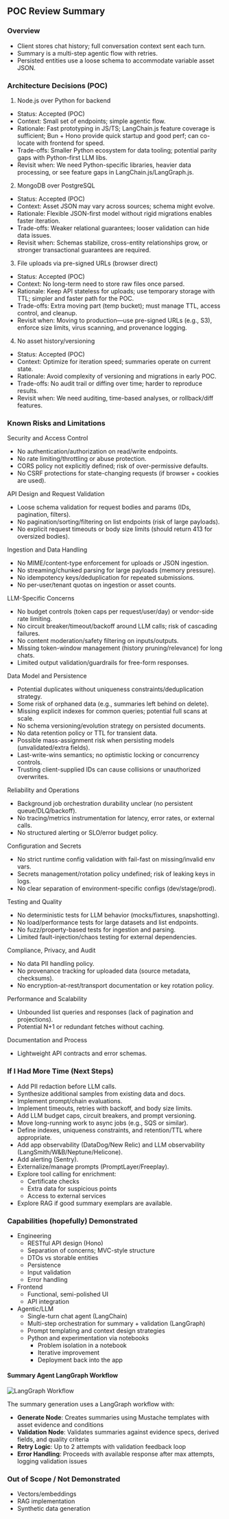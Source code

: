## POC Review Summary

### Overview
- Client stores chat history; full conversation context sent each turn.
- Summary is a multi-step agentic flow with retries.
- Persisted entities use a loose schema to accommodate variable asset JSON.

### Architecture Decisions (POC)

1) Node.js over Python for backend
- Status: Accepted (POC)
- Context: Small set of endpoints; simple agentic flow.
- Rationale: Fast prototyping in JS/TS; LangChain.js feature coverage is sufficient; Bun + Hono provide quick startup and good perf; can co-locate with frontend for speed.
- Trade-offs: Smaller Python ecosystem for data tooling; potential parity gaps with Python-first LLM libs.
- Revisit when: We need Python-specific libraries, heavier data processing, or see feature gaps in LangChain.js/LangGraph.js.

2) MongoDB over PostgreSQL
- Status: Accepted (POC)
- Context: Asset JSON may vary across sources; schema might evolve.
- Rationale: Flexible JSON-first model without rigid migrations enables faster iteration.
- Trade-offs: Weaker relational guarantees; looser validation can hide data issues.
- Revisit when: Schemas stabilize, cross-entity relationships grow, or stronger transactional guarantees are required.

3) File uploads via pre-signed URLs (browser direct)
- Status: Accepted (POC)
- Context: No long-term need to store raw files once parsed.
- Rationale: Keep API stateless for uploads; use temporary storage with TTL; simpler and faster path for the POC.
- Trade-offs: Extra moving part (temp bucket); must manage TTL, access control, and cleanup.
- Revisit when: Moving to production—use pre-signed URLs (e.g., S3), enforce size limits, virus scanning, and provenance logging.

4) No asset history/versioning
- Status: Accepted (POC)
- Context: Optimize for iteration speed; summaries operate on current state.
- Rationale: Avoid complexity of versioning and migrations in early POC.
- Trade-offs: No audit trail or diffing over time; harder to reproduce results.
- Revisit when: We need auditing, time-based analyses, or rollback/diff features.

### Known Risks and Limitations
Security and Access Control
- No authentication/authorization on read/write endpoints.
- No rate limiting/throttling or abuse protection.
- CORS policy not explicitly defined; risk of over-permissive defaults.
- No CSRF protections for state-changing requests (if browser + cookies are used).

API Design and Request Validation
- Loose schema validation for request bodies and params (IDs, pagination, filters).
- No pagination/sorting/filtering on list endpoints (risk of large payloads).
- No explicit request timeouts or body size limits (should return 413 for oversized bodies).

Ingestion and Data Handling
- No MIME/content-type enforcement for uploads or JSON ingestion.
- No streaming/chunked parsing for large payloads (memory pressure).
- No idempotency keys/deduplication for repeated submissions.
- No per-user/tenant quotas on ingestion or asset counts.

LLM-Specific Concerns
- No budget controls (token caps per request/user/day) or vendor-side rate limiting.
- No circuit breaker/timeout/backoff around LLM calls; risk of cascading failures.
- No content moderation/safety filtering on inputs/outputs.
- Missing token-window management (history pruning/relevance) for long chats.
- Limited output validation/guardrails for free-form responses.

Data Model and Persistence
- Potential duplicates without uniqueness constraints/deduplication strategy.
- Some risk of orphaned data (e.g., summaries left behind on delete).
- Missing explicit indexes for common queries; potential full scans at scale.
- No schema versioning/evolution strategy on persisted documents.
- No data retention policy or TTL for transient data.
- Possible mass-assignment risk when persisting models (unvalidated/extra fields).
- Last-write-wins semantics; no optimistic locking or concurrency controls.
- Trusting client-supplied IDs can cause collisions or unauthorized overwrites.

Reliability and Operations
- Background job orchestration durability unclear (no persistent queue/DLQ/backoff).
- No tracing/metrics instrumentation for latency, error rates, or external calls.
- No structured alerting or SLO/error budget policy.

Configuration and Secrets
- No strict runtime config validation with fail-fast on missing/invalid env vars.
- Secrets management/rotation policy undefined; risk of leaking keys in logs.
- No clear separation of environment-specific configs (dev/stage/prod).

Testing and Quality
- No deterministic tests for LLM behavior (mocks/fixtures, snapshotting).
- No load/performance tests for large datasets and list endpoints.
- No fuzz/property-based tests for ingestion and parsing.
- Limited fault-injection/chaos testing for external dependencies.

Compliance, Privacy, and Audit
- No data PII handling policy.
- No provenance tracking for uploaded data (source metadata, checksums).
- No encryption-at-rest/transport documentation or key rotation policy.

Performance and Scalability
- Unbounded list queries and responses (lack of pagination and projections).
- Potential N+1 or redundant fetches without caching.

Documentation and Process
- Lightweight API contracts and error schemas.

### If I Had More Time (Next Steps)
- Add PII redaction before LLM calls.
- Synthesize additional samples from existing data and docs.
- Implement prompt/chain evaluations.
- Implement timeouts, retries with backoff, and body size limits.
- Add LLM budget caps, circuit breakers, and prompt versioning.
- Move long-running work to async jobs (e.g., SQS or similar).
- Define indexes, uniqueness constraints, and retention/TTL where appropriate.
- Add app observability (DataDog/New Relic) and LLM observability (LangSmith/W&B/Neptune/Helicone).
- Add alerting (Sentry).
- Externalize/manage prompts (PromptLayer/Freeplay).
- Explore tool calling for enrichment:
  - Certificate checks
  - Extra data for suspicious points
  - Access to external services
- Explore RAG if good summary exemplars are available.

### Capabilities (hopefully) Demonstrated
- Engineering
  - RESTful API design (Hono)
  - Separation of concerns; MVC-style structure
  - DTOs vs storable entities
  - Persistence
  - Input validation
  - Error handling
- Frontend
  - Functional, semi-polished UI
  - API integration
- Agentic/LLM
  - Single-turn chat agent (LangChain)
  - Multi-step orchestration for summary + validation (LangGraph)
  - Prompt templating and context design strategies
  - Python and experimentation via notebooks
    - Problem isolation in a notebook
    - Iterative improvement
    - Deployment back into the app

#### Summary Agent LangGraph Workflow
![LangGraph Workflow](docs/langgraph.jpeg)

The summary generation uses a LangGraph workflow with:
- **Generate Node**: Creates summaries using Mustache templates with asset evidence and conditions
- **Validation Node**: Validates summaries against evidence specs, derived fields, and quality criteria
- **Retry Logic**: Up to 2 attempts with validation feedback loop
- **Error Handling**: Proceeds with available response after max attempts, logging validation issues


### Out of Scope / Not Demonstrated
- Vectors/embeddings
- RAG implementation
- Synthetic data generation
